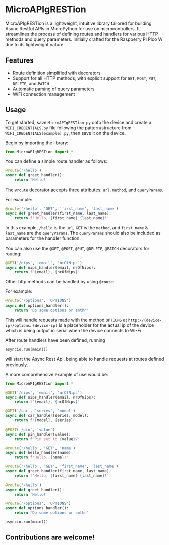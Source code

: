 # MicroAPIgRESTion

MicroAPIgRESTion is a lightweight, intuitive library tailored for building Async Restful APIs in MicroPython for use on microcontrollers. It streamlines the process of defining routes and handlers for various HTTP methods and query parameters. Initially crafted for the Raspberry Pi Pico W due to its lightweight nature.

## Features

- Route definition simplified with decorators
- Support for all HTTP methods, with explicit support for `GET`, `POST`, `PUT`, `DELETE`, and `PATCH`
- Automatic parsing of query parameters
- WiFi connection management

## Usage

To get started, save `MicroAPIgRESTion.py` onto the device and create a `WIFI_CREDENTIALS.py` file following the pattern/structure from `WIFI_CREDENTIALS(example).py`, then save it on the device.

Begin by importing the library:

```python
from MicroAPIgRESTion import *

```

You can define a simple route handler as follows:

```python
@route('/hello')
async def greet_handler():
    return 'Hello!'
```

The `@route` decorator accepts three attributes: `url`, `method`, and `queryParams`. 

For example:

```python
@route('/hello', 'GET', 'first_name', 'last_name')
async def greet_handler(first_name, last_name):
    return f'Hello, {first_name} {last_name}!'
```

In this example, `/hello` is the `url`, `GET` is the `method`, and `first_name` & `last_name` are the `queryParams`. The `queryParams` should also be included as parameters for the handler function.

You can also use the `@GET`, `@POST`, `@PUT`, `@DELETE`, `@PATCH` decorators for routing:

```python
@GET('/nips', 'email', 'nrOfNips')
async def nips_handler(email, nrOfNips):
    return f'{email}, {nrOfNips}'
```
Other http methods can be handled by using `@route`:

For example:

```python
@route('/options', 'OPTIONS')
async def options_handler():
    return 'Do some options or smthn'
```
This will handle requests made with the method `OPTIONS` at `http://(device-ip)/options`.
`(device-ip)` is a placeholder for the actual ip of the device which is being output in serial when the device connects to WI-Fi.

After route handlers have been defined, running 

```python
asyncio.run(main())
```
will start the Async Rest Api, being able to handle requests at routes defined previously.

A more comprehensive example of use would be:

```python
from MicroAPIgRESTion import *

@GET('/nips', 'email', 'nrOfNips')
async def nips_handler(email, nrOfNips):
    return f'{email}, {nrOfNips}'

@GET('/car', 'series', 'model')
async def car_handler(series, model):
    return f'{model}, {series}'

@POST('/pin', 'value')
async def pin_handler(value):
    return f'Pin set to {value}V'

@route('/hello', 'GET', 'name')
async def hello_handler(name):
    return f'Hello, {name}!'

@route('/hello', 'GET', 'first_name', 'last_name')
async def greet_handler(first_name, last_name):
    return f'Hello, {first_name} {last_name}!'

@route('/hello')
async def greet_handler():
    return 'Hello!'

@route('/options', 'OPTIONS')
async def options_handler():
    return 'Do some options or smthn'

asyncio.run(main())
```
## Contributions are welcome!</h2>

